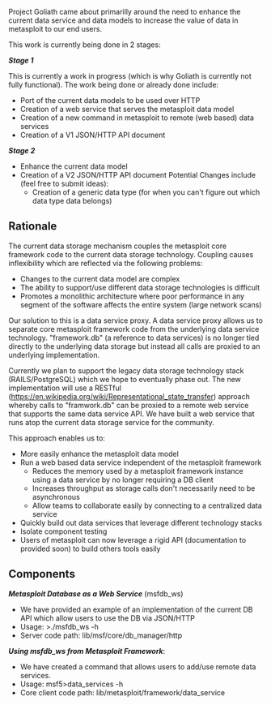 Project Goliath came about primarilly around the need to enhance the current data service and data models to increase the value of data in metasploit to our end users.

This work is currently being done in 2 stages:

**_Stage 1_**

This is currently a work in progress (which is why Goliath is currently not fully functional).
The work being done or already done include:
* Port of the current data models to be used over HTTP
* Creation of a web service that serves the metasploit data model
* Creation of a new command in metasploit to remote (web based) data services
* Creation of a V1 JSON/HTTP API document

**_Stage 2_**
* Enhance the current data model
* Creation of a V2 JSON/HTTP API document
  Potential Changes include (feel free to submit ideas):
  * Creation of a generic data type (for when you can't figure out which data type data belongs)


## Rationale

The current data storage mechanism couples the metasploit core framework code to the current data storage technology. Coupling causes inflexibility which are reflected via the following problems:
* Changes to the current data model are complex
* The ability to support/use different data storage technologies is difficult
* Promotes a monolithic architecture where poor performance in any segment of the software affects the entire system (large network scans)

Our solution to this is a data service proxy.  A data service proxy allows us to separate core metasploit framework code from the underlying data service technology.  "framework.db" (a reference to data services) is no longer tied directly to the underlying data storage but instead all calls are proxied to an underlying implementation.

Currently we plan to support the legacy data storage technology stack (RAILS/PostgreSQL) which we hope to eventually phase out.  The new implementation will use a RESTful (https://en.wikipedia.org/wiki/Representational_state_transfer) approach whereby calls to "framwork.db" can be proxied to a remote web service that supports the same data service API.  We have built a web service that runs atop the current data storage service for the community.

This approach enables us to:
* More easily enhance the metasploit data model 
* Run a web based data service independent of the metasploit framework
    * Reduces the memory used by a metasploit framework instance using a data service by no longer requiring a DB client
    *  Increases throughput as storage calls don't necessarily need to be asynchronous
    *  Allow teams to collaborate easily by connecting to  a centralized data service
* Quickly build out data services that leverage different technology stacks
* Isolate component testing
* Users of metasploit can now leverage a rigid API (documentation to provided soon) to build others tools easily

## Components

_**Metasploit Database as a Web Service**_ (msfdb_ws)
* We have provided an example of an implementation of the current DB API which allow users to use the DB via JSON/HTTP
* Usage: >./msfdb_ws -h
* Server code path: lib/msf/core/db_manager/http

_**Using msfdb_ws from Metasploit Framework**_:
* We have created a command that allows users to add/use remote data services.
* Usage: msf5>data_services -h
* Core client code path: lib/metasploit/framework/data_service
